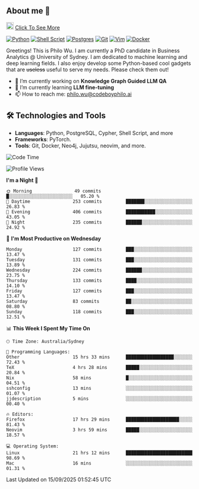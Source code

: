 ## About me 🤗

<a href="#"><img src="https://media.giphy.com/media/hvRJCLFzcasrR4ia7z/giphy.gif" width="20px" height="20px"></a> [Click To See More](https://codeboyphilo.github.io)

[![Python](https://img.shields.io/badge/python-3670A0?style=for-the-badge&logo=python&logoColor=ffdd54)](#)
[![Shell Script](https://img.shields.io/badge/shell_script-%23121011.svg?style=for-the-badge&logo=gnu-bash&logoColor=white)](#)
[![Postgres](https://img.shields.io/badge/postgres-%23316192.svg?style=for-the-badge&logo=postgresql&logoColor=white)](#)
[![Git](https://img.shields.io/badge/git-%23F05033.svg?style=for-the-badge&logo=git&logoColor=white)](#)
[![Vim](https://img.shields.io/badge/VIM-%2311AB00.svg?style=for-the-badge&logo=vim&logoColor=white)](#)
[![Docker](https://img.shields.io/badge/docker-%230db7ed.svg?style=for-the-badge&logo=docker&logoColor=white)](#)

Greetings! This is Philo Wu. I am currently a PhD candidate in Business Analytics \@ University of Sydney. I am dedicated to machine learning and deep learning fields. I also enjoy develop some Python-based cool gadgets that are ~~useless~~ useful to serve my needs. Please check them out!

- 🔭 I’m currently working on **Knowledge Graph Guided LLM QA**
- 🌱 I’m currently learning **LLM fine-tuning**
- 📫 How to reach me: philo.wu@codeboyphilo.ai

## 🛠 Technologies and Tools
- **Languages**: Python, PostgreSQL, Cypher, Shell Script, and more
- **Frameworks**: PyTorch.
- **Tools**: Git, Docker, Neo4j, Jujutsu, neovim, and more.

<!--START_SECTION:waka-->
![Code Time](http://img.shields.io/badge/Code%20Time-1%2C105%20hrs%206%20mins-blue)

![Profile Views](http://img.shields.io/badge/Profile%20Views-2-blue)

**I'm a Night 🦉** 

```text
🌞 Morning                49 commits          █░░░░░░░░░░░░░░░░░░░░░░░░   05.20 % 
🌆 Daytime                253 commits         ███████░░░░░░░░░░░░░░░░░░   26.83 % 
🌃 Evening                406 commits         ███████████░░░░░░░░░░░░░░   43.05 % 
🌙 Night                  235 commits         ██████░░░░░░░░░░░░░░░░░░░   24.92 % 
```
📅 **I'm Most Productive on Wednesday** 

```text
Monday                   127 commits         ███░░░░░░░░░░░░░░░░░░░░░░   13.47 % 
Tuesday                  131 commits         ███░░░░░░░░░░░░░░░░░░░░░░   13.89 % 
Wednesday                224 commits         ██████░░░░░░░░░░░░░░░░░░░   23.75 % 
Thursday                 133 commits         ████░░░░░░░░░░░░░░░░░░░░░   14.10 % 
Friday                   127 commits         ███░░░░░░░░░░░░░░░░░░░░░░   13.47 % 
Saturday                 83 commits          ██░░░░░░░░░░░░░░░░░░░░░░░   08.80 % 
Sunday                   118 commits         ███░░░░░░░░░░░░░░░░░░░░░░   12.51 % 
```


📊 **This Week I Spent My Time On** 

```text
🕑︎ Time Zone: Australia/Sydney

💬 Programming Languages: 
Other                    15 hrs 33 mins      ██████████████████░░░░░░░   72.43 % 
TeX                      4 hrs 28 mins       █████░░░░░░░░░░░░░░░░░░░░   20.84 % 
Nix                      58 mins             █░░░░░░░░░░░░░░░░░░░░░░░░   04.51 % 
sshconfig                13 mins             ░░░░░░░░░░░░░░░░░░░░░░░░░   01.07 % 
jjdescription            5 mins              ░░░░░░░░░░░░░░░░░░░░░░░░░   00.40 % 

🔥 Editors: 
Firefox                  17 hrs 29 mins      ████████████████████░░░░░   81.43 % 
Neovim                   3 hrs 59 mins       █████░░░░░░░░░░░░░░░░░░░░   18.57 % 

💻 Operating System: 
Linux                    21 hrs 12 mins      █████████████████████████   98.69 % 
Mac                      16 mins             ░░░░░░░░░░░░░░░░░░░░░░░░░   01.31 % 
```


 Last Updated on 15/09/2025 01:52:45 UTC
<!--END_SECTION:waka-->
